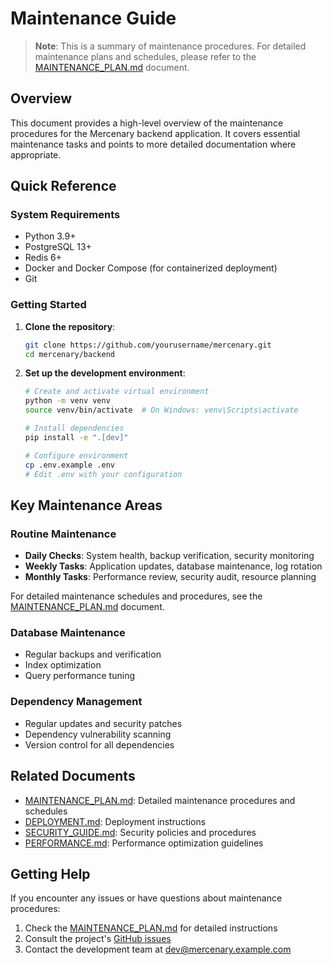 # Maintenance Guide

> **Note**: This is a summary of maintenance procedures. For detailed maintenance plans and schedules, please refer to the [MAINTENANCE_PLAN.md](MAINTENANCE_PLAN.md) document.

## Overview

This document provides a high-level overview of the maintenance procedures for the Mercenary backend application. It covers essential maintenance tasks and points to more detailed documentation where appropriate.

## Quick Reference

### System Requirements

- Python 3.9+
- PostgreSQL 13+
- Redis 6+
- Docker and Docker Compose (for containerized deployment)
- Git

### Getting Started

1. **Clone the repository**:

   ```bash
   git clone https://github.com/yourusername/mercenary.git
   cd mercenary/backend
   ```

2. **Set up the development environment**:

   ```bash
   # Create and activate virtual environment
   python -m venv venv
   source venv/bin/activate  # On Windows: venv\Scripts\activate
   
   # Install dependencies
   pip install -e ".[dev]"
   
   # Configure environment
   cp .env.example .env
   # Edit .env with your configuration
   ```

## Key Maintenance Areas

### Routine Maintenance

- **Daily Checks**: System health, backup verification, security monitoring
- **Weekly Tasks**: Application updates, database maintenance, log rotation
- **Monthly Tasks**: Performance review, security audit, resource planning

For detailed maintenance schedules and procedures, see the [MAINTENANCE_PLAN.md](MAINTENANCE_PLAN.md) document.

### Database Maintenance

- Regular backups and verification
- Index optimization
- Query performance tuning

### Dependency Management

- Regular updates and security patches
- Dependency vulnerability scanning
- Version control for all dependencies

## Related Documents

- [MAINTENANCE_PLAN.md](MAINTENANCE_PLAN.md): Detailed maintenance procedures and schedules
- [DEPLOYMENT.md](DEPLOYMENT.md): Deployment instructions
- [SECURITY_GUIDE.md](SECURITY_GUIDE.md): Security policies and procedures
- [PERFORMANCE.md](PERFORMANCE.md): Performance optimization guidelines

## Getting Help

If you encounter any issues or have questions about maintenance procedures:

1. Check the [MAINTENANCE_PLAN.md](MAINTENANCE_PLAN.md) for detailed instructions
2. Consult the project's [GitHub issues](https://github.com/yourusername/mercenary/issues)
3. Contact the development team at [dev@mercenary.example.com](mailto:dev@mercenary.example.com)

